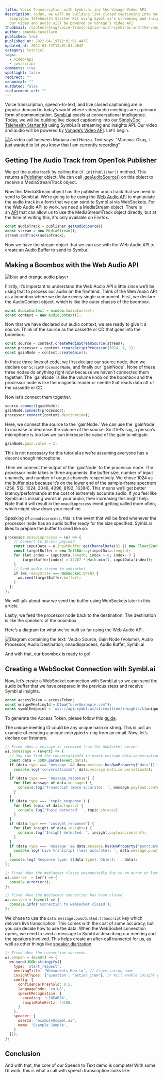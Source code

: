 ```yaml
---
title: Voice Transcription with Symbl.ai and the Vonage Video API
description: Today, we will be building live closed captioning into our
  SimplyDoc Telehealth Starter Kit using Symbl.ai’s streaming and insights API.
  Our video and audio will be powered by Vonage’s Video API
thumbnail: /content/blog/voice-transcription-with-symbl-ai-and-the-vonage-video-api/voice-transcription-with-symbl.ai-and-the-vonage-video-api.png
author: amanda-cavallaro
published: true
published_at: 2022-04-19T12:01:01.447Z
updated_at: 2022-04-19T12:01:01.464Z
category: tutorial
tags:
  - video-api
  - javascript
comments: true
spotlight: false
redirect: ""
canonical: ""
outdated: false
replacement_url: ""
---
```

Voice transcription, speech-to-text, and live closed captioning are in popular demand in today’s world where video/audio meetings are a primary form of communication. [Symbl.ai](https://symbl.ai/) excels at conversational intelligence. Today, we will be building live closed captioning into our [SimplyDoc Telehealth Starter Kit](https://simplydoc.com/) using Symbl.ai’s streaming and insights API. Our video and audio will be powered by [Vonage’s Video API](https://www.vonage.com/communications-apis/video/). Let’s begin.

![A video call between Mariana and Hanza. Text says: "Mariana: Okay, I just wanted to let you know that I am currently recording"](/content/blog/voice-transcription-with-symbl-ai-and-the-vonage-video-api/symbl.png)

## Getting The Audio Track from OpenTok Publisher

We get the audio track by calling the `OT.initPublisher()` method. This returns a [Publisher](https://tokbox.com/developer/sdks/js/reference/Publisher.html) object. We can call [.getAudioSource()](https://tokbox.com/developer/sdks/js/reference/Publisher.html#getAudioSource) on this object to receive a MediaStreamTrack object.

Now this MediaStream object has the publisher audio track that we need to send to Symbl.ai. We’re going to be using the [Web Audio API](https://www.w3.org/TR/webaudio/) to manipulate the audio track in a form that we can send to Symbl.ai via WebSockets. For the Web Audio API to work, we need a MediaStream object. There is an [API](https://developer.mozilla.org/en-US/docs/Web/API/AudioContext/createMediaStreamTrackSource) that can allow us to use the MediaStreamTrack object directly, but at the time of writing this, it's only available on Firefox.

```javascript
const audioTrack = publisher.getAudioSource()
const stream = new MediaStream();
stream.addTrack(audioTrack);
```

Now we have the stream object that we can use with the Web Audio API to create an Audio Buffer to send to Symb.ai.

## Making a Boombox with the Web Audio API

![blue and orange audio player](/content/blog/voice-transcription-with-symbl-ai-and-the-vonage-video-api/symbl2.png)

Firstly, it’s important to understand the Web Audio API a little since we’ll be using that to process our audio on the frontend. Think of the Web Audio API as a boombox where we declare every single component. First, we declare the AudioContext object, which is like the outer chassis of the boombox.

```javascript
const AudioContext = window.AudioContext;
const context = new AudioContext();
```

Now that we have declared our audio context, we are ready to give it a source. Think of the source as the cassette or CD that goes into the boombox.

```javascript
const source = context.createMediaStreamSource(stream);
const processor = context.createScriptProcessor(1024, 1, 1);
const gainNode = context.createGain();
```

In these three lines of code, we first declare our source node, then we declare our `ScriptProcessorNode`, and finally our \`gainNode\`. None of these three nodes do anything right now because we haven’t connected them together. The \`gainNode\` is like the volume knob on the boombox and the processor node is like the magnetic reader or needle that reads data off of the cassette or CD.

Now let’s connect them together.

```javascript
source.connect(gainNode);
gainNode.connect(processor);
processor.connect(context.destination);
```

Here, we connect the source to the \`gainNode.\` We can use the \`gainNode\` to increase or decrease the volume of the source. So if let’s say, a person’s microphone is too low we can increase the value of the gain to mitigate.

```javascript
gainNode.gain.value = 2;
```

This is not necessary for this tutorial as we’re assuming everyone has a decent enough microphone.

Then we connect the output of the \`gainNode\` to the processor node. The processor node takes in three arguments: the buffer size, number of input channels, and number of output channels respectively. We chose 1024 as the buffer size because it’s on the lower end of the sample-frame spectrum (256, 512, 1024, 2048, 4096, 8192, 16384). This means we’ll get better latency/performance at the cost of extremely accurate audio. If you feel like Symbl.ai is missing words in your audio, then increasing this might help. Note that it will result in the `onaudioprocess` event getting called more often, which might slow down your machine. 

Speaking of `onaudioprocess`, this is the event that will be fired whenever the processor node has an audio buffer ready for the size specified. Symbl.ai likes to prepare the buffer to send like so:

```javascript
processor.onaudioprocess = (e) => {
    // convert to 16-bit payload
    const inputData = e.inputBuffer.getChannelData(0) || new Float32Array(this.bufferSize);
    const targetBuffer = new Int16Array(inputData.length);
    for (let index = inputData.length; index > 0; index--) {
        targetBuffer[index] = 32767 * Math.min(1, inputData[index]);
    }
    // Send audio stream to websocket.
    if (ws.readyState === WebSocket.OPEN) {
      ws.send(targetBuffer.buffer);
    }
  };
};
```

We will talk about how we send the buffer using WebSockets later in this article.

Lastly, we feed the processor node back to the destination. The destination is like the speakers of the boombox.

Here’s a diagram for what we’ve built so far using the Web Audio API.

![Diagram containing the text: "Audio Source, Gain Node (Volume), Audio Processor, Audio Destination, onaudioprocess, Audio Buffer, Symbl.ai](http://webrtc.ventures/wp-content/uploads/2021/10/symbl3.png)

And with that, our boombox is ready to go!

## Creating a WebSocket Connection with Symbl.ai

Now, let’s create a WebSocket connection with Symbl.ai so we can send the audio buffer that we have prepared in the previous steps and receive Symbl.ai insights.

```javascript
const accessToken = accessToken;
const uniqueMeetingId = btoa("user@example.com");
const symblEndpoint = `wss://api.symbl.ai/v1/realtime/insights/${uniqueMeetingId}?access_token=${accessToken}`;
```

To generate the Access Token, please follow this [guide](https://docs.symbl.ai/docs/developer-tools/authentication/).

The unique meeting ID could be any unique hash or string. This is just an example of creating a unique encrypted string from an email. Now, let’s declare our listeners. 

```javascript
// Fired when a message is received from the WebSocket server
ws.onmessage = (event) => {
  // You can find the conversationId in event.message.data.conversationId;
  const data = JSON.parse(event.data);
  if (data.type === 'message' && data.message.hasOwnProperty('data')) {
    console.log('conversationId', data.message.data.conversationId);
  }
  if (data.type === 'message_response') {
    for (let message of data.messages) {
      console.log('Transcript (more accurate): ', message.payload.content);
    }
  }
  if (data.type === 'topic_response') {
    for (let topic of data.topics) {
      console.log('Topic detected: ', topic.phrases)
    }
  }
  if (data.type === 'insight_response') {
    for (let insight of data.insights) {
      console.log('Insight detected: ', insight.payload.content);
    }
  }
  if (data.type === 'message' && data.message.hasOwnProperty('punctuated')) {
    console.log('Live transcript (less accurate): ', data.message.punctuated.transcript)
  }
  console.log(`Response type: ${data.type}. Object: `, data);
};

// Fired when the WebSocket closes unexpectedly due to an error or lost connection
ws.onerror  = (err) => {
  console.error(err);
};

// Fired when the WebSocket connection has been closed
ws.onclose = (event) => {
  console.info('Connection to websocket closed');
};
```

We chose to use the `data.message.punctuated.transcript` key which delivers live transcription. This comes with the cost of some accuracy, but you can decide how to use the data. When the WebSocket connection opens, we need to send a message to Symbl.ai describing our meeting and the speakers involved. This helps create an after-call transcript for us, as well as other things like [speaker diarization](https://symbl.ai/blog/what-is-speaker-diarization/). 

```javascript
// Fired when the connection succeeds.
ws.onopen = (event) => {
  ws.send(JSON.stringify({
    type: 'start_request',
    meetingTitle: 'Websockets How-to', // Conversation name
    insightTypes: ['question', 'action_item'], // Will enable insight generation
    config: {
      confidenceThreshold: 0.5,
      languageCode: 'en-US',
      speechRecognition: {
        encoding: 'LINEAR16',
        sampleRateHertz: 44100,
      }
    },
    speaker: {
      userId: 'example@symbl.ai',
      name: 'Example Sample',
    }
  }));
};
```

## Conclusion

And with that, the core of our Speech to Text demo is complete! With some UI work, this is what a call with speech transcription looks like:[](http://webrtc.ventures/wp-content/uploads/2021/10/screenshare_-_2021-10-19_4_31_17_pm.mp4)

<youtube id="fStTR1wgl1I"></youtube>
